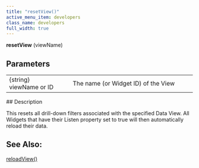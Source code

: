 ```yaml
---
title: "resetView()"
active_menu_item: developers
class_name: developers
full_width: true
---
```



**resetView** (viewName)

## Parameters

<table>
<tr>
<td width="202">
{string} viewName or ID

</td>
<td width="17">
</td>
<td width="661">
The name (or Widget ID) of the View

</td>
</tr>
</table>
## Description

This resets all drill-down filters associated with the specified Data View. All Widgets that have their Listen property set to true will then automatically reload their data.

## See Also:

[reloadView()](reloadview.htm)


